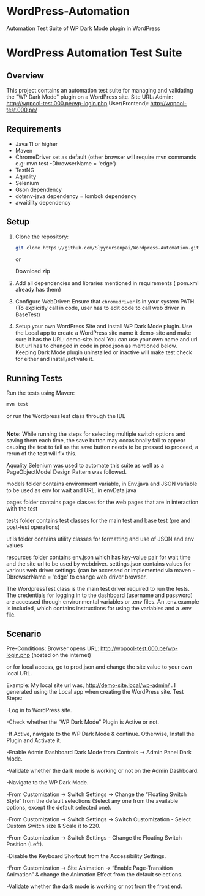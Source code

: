 # WordPress-Automation
Automation Test Suite of WP Dark Mode plugin in WordPress

# WordPress Automation Test Suite

## Overview

This project contains an automation test suite for managing and validating the "WP Dark Mode" plugin on a WordPress site.
Site URL: Admin:  http://wppool-test.000.pe/wp-login.php 
          User(Frontend): http://wppool-test.000.pe/
## Requirements

- Java 11 or higher
- Maven
- ChromeDriver set as default (other browser will require mvn commands e.g: mvn test -DbrowserName = 'edge')
- TestNG
- Aquality
- Selenium
- Gson dependency
- dotenv-java dependency
= lombok dependency
- awaitility dependency

## Setup

1. Clone the repository:
    ```bash
    git clone https://github.com/Slyyoursenpai/Wordpress-Automation.git
    ```
    or

   Download zip

2. Add all dependencies and libraries mentioned in requirements ( pom.xml already has them)

3. Configure WebDriver:
    Ensure that `chromedriver` is in your system PATH. (To explicitly call in code, user has to edit code to call web driver in BaseTest)

4. Setup your own WordPress Site and install WP Dark Mode plugin. Use the Local app to create a WordPress site name it demo-site and make sure it has the URL: demo-site.local
 You can use your own name and url but url has to changed in code in prod.json as mentioned below. Keeping Dark Mode plugin uninstalled or inactive will make test check for either and install/activate it.

## Running Tests

Run the tests using Maven:
```bash
mvn test
```
or run the WordpressTest class through the IDE

##

**Note:**
While running the steps for selecting multiple switch options and saving them each time, the save button may occasionally fail to appear causing the test to fail as the save button needs to be pressed to proceed, a rerun of the test will fix this. 


Aquality Selenium was used to automate this suite as well as a PageObjectModel Design Pattern was followed.

models folder contains environment variable, in Env.java and JSON variable to be used as env for wait and URL, in envData.java

pages folder contains page classes for the web pages that are in interaction with the test

tests folder contains test classes for the main test and base test (pre and post-test operations)

utils folder contains utility classes for formatting and use of JSON and env values

resources folder contains env.json which has key-value pair for wait time and the site url to be used by webdriver. settings.json contains values for various web driver settings. (can be accessed or implemented via maven -DbrowserName = 'edge' to change web driver browser.

The WordpressTest class is the main test driver required to run the tests. The credentials for logging in to the dashboard (username and password) are accessed through environmental variables or .env files. An .env.example is included, which contains instructions for using the variables and a .env file.

## Scenario

Pre-Conditions:
Browser opens URL: http://wppool-test.000.pe/wp-login.php (hosted on the internet) 

or for local access, go to prod.json and change the site value to your own local URL. 

Example: My local site url was, http://demo-site.local/wp-admin/ . I generated using the Local app when creating the WordPress site. 
Test Steps: 

-Log in to WordPress site.

-Check whether the “WP Dark Mode” Plugin is Active or not.

-If Active, navigate to the WP Dark Mode & continue. Otherwise, Install the Plugin and Activate it.

-Enable Admin Dashboard Dark Mode from Controls → Admin Panel Dark Mode.

-Validate whether the dark mode is working or not on the Admin Dashboard.

-Navigate to the WP Dark Mode.

-From Customization → Switch Settings → Change the “Floating Switch Style” from the default selections (Select any one from the available options, except the default selected one).

-From Customization → Switch Settings → Switch Customization - Select Custom Switch size & Scale it to 220.

-From Customization → Switch Settings - Change the Floating Switch Position (Left).

-Disable the Keyboard Shortcut from the Accessibility Settings.

-From Customization → Site Animation → “Enable Page-Transition Animation” & change the Animation Effect from the default selections.

-Validate whether the dark mode is working or not from the front end.








